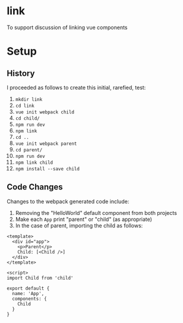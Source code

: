 # link
To support discussion of linking vue components

# Setup

## History

I proceeded as follows to create this initial, rarefied, test:

1. `mkdir link`
1. `cd link`
1. `vue init webpack child`
1. `cd child/`
1. `npm run dev`
1. `npm link`
1. `cd ..`
1. `vue init webpack parent`
1. `cd parent/`
1. `npm run dev`
1. `npm link child`
1. `npm install --save child`

## Code Changes

Changes to the webpack generated code include:

1. Removing the "HelloWorld" default component from both projects
1. Make each `App` print "parent" or "child" (as appropriate)
1. In the case of parent, importing the child as follows:

```
<template>
  <div id="app">
    <p>Parent</p>
    Child: [<Child />]
  </div>
</template>

<script>
import Child from 'child'

export default {
  name: 'App',
  components: {
    Child
  }
}
```
